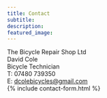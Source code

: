 ```yaml
---
title: Contact
subtitle:
description:
featured_image:
---
```

The Bicycle Repair Shop Ltd  
David Cole  
Bicycle Technician  
T: 07480 739350  
E: dcolebicycles@gmail.com  
{% include contact-form.html %}